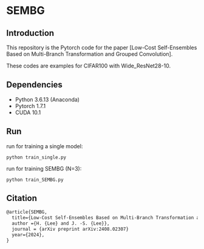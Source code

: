 # SEMBG

## Introduction

This repository is the Pytorch code for the paper [Low-Cost Self-Ensembles Based on Multi-Branch Transformation and Grouped Convolution].

These codes are examples for CIFAR100 with Wide_ResNet28-10.

## Dependencies

* Python 3.6.13 (Anaconda)
* Pytorch 1.7.1
* CUDA 10.1

## Run

run for training a single model:

```
python train_single.py
```

run for training SEMBG (N=3):

```
python train_SEMBG.py
```

## Citation 

```latex
@article{SEMBG,
  title={Low-Cost Self-Ensembles Based on Multi-Branch Transformation and Grouped Convolution},
  author ={H. {Lee} and J. -S. {Lee}},
  journal = {arXiv preprint arXiv:2408.02307}
  year={2024},
}
```
